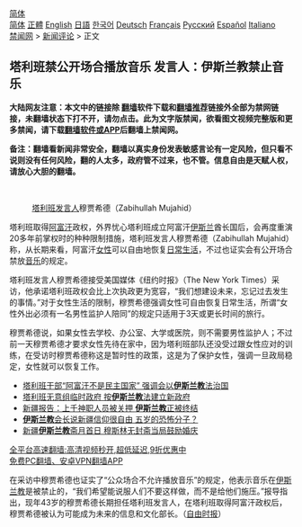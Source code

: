  <!-- 面包屑导航 --> <div class="breadcrumb"><!-- GTranslate: https://gtranslate.io/ -->  <div class="switcher notranslate">  <div class="selected">  <a href="#" onclick="return false;"> 简体</a>  </div>  <div class="option">  <a href="https://www.bannedbook.org" onclick="doGTranslate('zh-CN|zh-CN');jQuery('div.switcher div.selected a').html(jQuery(this).html());return false;" title="简体中文" class="nturl selected"> 简体</a>  <a href="https://www.bannedbook.org/zh-tw/" onclick="doGTranslate('zh-CN|zh-TW');jQuery('div.switcher div.selected a').html(jQuery(this).html());return false;" title="繁體中文" class="nturl"> 正體</a>  <a href="https://www.bannedbook.org/en/" onclick="doGTranslate('zh-CN|en');jQuery('div.switcher div.selected a').html(jQuery(this).html());return false;" title="English" class="nturl"> English</a>  <a href="https://www.bannedbook.org/ja/" onclick="doGTranslate('zh-CN|ja');jQuery('div.switcher div.selected a').html(jQuery(this).html());return false;" title="日本語" class="nturl"> 日語</a>  <a href="https://www.bannedbook.org/ko/" onclick="doGTranslate('zh-CN|ko');jQuery('div.switcher div.selected a').html(jQuery(this).html());return false;" title="한국어" class="nturl"> 한국어</a>  <a href="https://www.bannedbook.org/de/" onclick="doGTranslate('zh-CN|de');jQuery('div.switcher div.selected a').html(jQuery(this).html());return false;" title="Deutsch" class="nturl"> Deutsch</a>  <a href="https://www.bannedbook.org/fr/" onclick="doGTranslate('zh-CN|fr');jQuery('div.switcher div.selected a').html(jQuery(this).html());return false;" title="Français" class="nturl"> Français</a>  <a href="https://www.bannedbook.org/ru/" onclick="doGTranslate('zh-CN|ru');jQuery('div.switcher div.selected a').html(jQuery(this).html());return false;" title="Русский" class="nturl"> Русский</a>  <a href="https://www.bannedbook.org/es/" onclick="doGTranslate('zh-CN|es');jQuery('div.switcher div.selected a').html(jQuery(this).html());return false;" title="Español" class="nturl"> Español</a>  <a href="https://www.bannedbook.org/it/" onclick="doGTranslate('zh-CN|it');jQuery('div.switcher div.selected a').html(jQuery(this).html());return false;" title="Italiano" class="nturl"> Italiano</a>  </div>  </div>      <div class='breadcrumb-sub'><!-- Breadcrumb NavXT 6.3.0 --> <a href="https://www.bannedbook.org/" class="home">禁闻网</a> &gt; <a href="https://www.bannedbook.org/bnews/comments/" class="category">新闻评论</a> &gt; 正文</div></div><h2>塔利班禁公开场合播放音乐 发言人：伊斯兰教禁止音乐</h2> <p class="notice"><b>大陆网友注意：本文中的链接除 <a href="https://github.com/bannedbook/fanqiang" >翻墙</a>软件下载和<a href="https://github.com/killgcd/justmysocks/blob/master/README.md">翻墙推荐</a>链接外全部为禁网链接，未翻墙状态下打不开，请勿点击。此为文字版禁闻，欲看图文视频完整版和更多禁闻，请下载<a href="https://github.com/bannedbook/fanqiang">翻墙软件或APP</a>后翻墙上禁闻网。</p><p>备注：翻墙看新闻非常安全，翻墙以真实身份发表敏感言论有一定风险，但只看不说则没有任何风险，翻的人太多，政府管不过来，也不管。信息自由是天赋人权，请放心大胆的翻墙。</b></p>  <div class="entry"> <br /> <figure><a href="https://i0.wp.com/upload-images-bucket-v64rleca837do.s3.eu-west-1.amazonaws.com/wp-content/uploads/2021/08/26104357/Screen-Shot-2021-08-26-at-8.49.18-pm.png?fit=513%2C470&#038;ssl=1" data-caption="塔利班发言人穆贾希德（Zabihullah Mujahid）"></a><figcaption class="wp-caption-text"><a href="https://www.bannedbook.org/bnews/tag/%e5%a1%94%e5%88%a9%e7%8f%ad/" class="st_tag internal_tag" rel="tag" title="标签 塔利班 下的日志">塔利班</a><a href="https://www.bannedbook.org/bnews/tag/%E5%8F%91%E8%A8%80%E4%BA%BA/" class="st_tag internal_tag" rel="tag" title="标签 发言人 下的日志">发言人</a>穆贾希德（Zabihullah Mujahid）</figcaption></figure> <p>塔利班取得<a href="https://www.bannedbook.org/bnews/tag/%e9%98%bf%e5%af%8c%e6%b1%97/" class="st_tag internal_tag" rel="tag" title="标签 阿富汗 下的日志">阿富汗</a>政权，外界忧心塔利班成立阿富汗<a href="https://www.bannedbook.org/bnews/tag/%e4%bc%8a%e6%96%af%e5%85%b0/" class="st_tag internal_tag" rel="tag" title="标签 伊斯兰 下的日志">伊斯兰</a>酋长国后，会再度重演20多年前掌权时的种种限制措施，塔利班发言人穆贾希德（Zabihullah Mujahid）称，从长期来看，阿富汗<a href="https://www.bannedbook.org/bnews/tag/%e5%a5%b3%e6%80%a7/" class="st_tag internal_tag" rel="tag" title="标签 女性 下的日志">女性</a>可以自由地恢复<a href="https://www.bannedbook.org/bnews/tag/%e6%97%a5%e5%b8%b8%e7%94%9f%e6%b4%bb/" class="st_tag internal_tag" rel="tag" title="标签 日常生活 下的日志">日常生活</a>，不过也证实会有公开场合禁放<a href="https://www.bannedbook.org/bnews/tag/%e9%9f%b3%e4%b9%90/" class="st_tag internal_tag" rel="tag" title="标签 音乐 下的日志">音乐</a>的规定。</p> <p>塔利班发言人穆贾希德接受美国媒体《纽约时报》（The New York Times）采访，他承诺塔利班政权会比上次执政更为宽容，“我们想建设未来，忘记过去发生的事情。”对于女性生活的限制，穆贾希德强调女性可自由恢复日常生活，所谓“女性外出必须有一名男性监护人陪同”的规定只适用于3天或更长时间的旅行。</p>  <p>穆贾希德说，如果女性去学校、办公室、大学或医院，则不需要男性监护人；不过前一天穆贾希德才要求女性先待在家中，因为塔利班部队还没受过跟女性应对的训练，在受访时穆贾希德称这是暂时性的政策，这是为了保护女性，强调一旦政局稳定，女性就可以恢复工作。</p> <ul class='op-related-articles' title='相关阅读'> <li><a href='https://www.bannedbook.org/bnews/worldnews/20210819/1609174.html' target='_blank'>塔利班干部“阿富汗不是民主国家” 强调会以<b>伊斯兰教</b>法治国</a></li> <li><a href='https://www.bannedbook.org/bnews/worldnews/20210818/1608101.html' target='_blank'>塔利班无意组临时政府 按<b>伊斯兰教</b>法建立新政府</a></li> <li><a href='https://www.bannedbook.org/bnews/ssgc/20210518/1548551.html' target='_blank'>新疆报告：上千神职人员被关押 <b>伊斯兰教</b>正被终结</a></li> <li><a href='https://www.bannedbook.org/bnews/ssgc/20210514/1546075.html' target='_blank'><b>伊斯兰教</b>会长说新疆信仰很自由 五岁的恐怖分子？</a></li> <li><a href='https://www.bannedbook.org/bnews/ssgc/20210413/1525570.html' target='_blank'>新疆<b>伊斯兰教</b>斋月首日 穆斯林无封斋当局鼓励婚庆</a></li> </ul> <p class="texttj"> <a href="https://github.com/bannedbook/fanqiang/wiki/V2ray%E6%9C%BA%E5%9C%BA" target="_blank">全平台高速翻墙:高清视频秒开,超低延迟,9折优惠中</a><br/> <a href="https://github.com/bannedbook/fanqiang/wiki/%E7%A6%81%E9%97%BB%E7%BD%91%E5%AE%89%E5%8D%93%E7%BF%BB%E5%A2%99%E6%96%B0%E9%97%BBAPP" target="_blank">免费PC翻墙、安卓VPN翻墙APP</a></p> <p>在采访中穆贾希德也证实了“公众场合不允许播放音乐”的规定，他表示音乐在<a href="https://www.bannedbook.org/bnews/tag/%e4%bc%8a%e6%96%af%e5%85%b0%e6%95%99/" class="st_tag internal_tag" rel="tag" title="标签 伊斯兰教 下的日志">伊斯兰教</a>是被禁止的，“我们希望能说服人们不要这样做，而不是给他们施压。”报导指出，现年43岁的穆贾希德长期担任塔利班发言人，在塔利班取得阿富汗政权后，穆贾希德被认为可能成为未来的信息和文化部长。（<a href="https://www.bannedbook.org/bnews/tag/%e8%87%aa%e7%94%b1%e6%97%b6%e6%8a%a5/" class="st_tag internal_tag" rel="tag" title="标签 自由时报 下的日志">自由时报</a>）</p><a name='sharetosocial'></a>  <div style="margin-bottom:5px;padding-bottom:5px;clear:both"> <div id="archive-pix-1" class="banner-ads"> <!-- AuctionX Display platform tag START --> <div id="26318x728x90x621x_ADSLOT2" clicktrack="%%CLICK_URL_ESC%%"></div> <!-- AuctionX Display platform tag END --> </div> <div id="archive-pix-2" class="banner-ads"> <!-- AuctionX Display platform tag START --> <div id="26315x300x250x621x_ADSLOT2" clicktrack="%%CLICK_URL_ESC%%"></div> <!-- AuctionX Display platform tag END --> </div> </div>  <div id="archive-pix-1" class="banner-ads"> <!-- AuctionX Display platform tag START --> <div id="26318x728x90x621x_ADSLOT3" clicktrack="%%CLICK_URL_ESC%%"></div> <!-- AuctionX Display platform tag END --> </div> </div><!--END ENTRY--> 